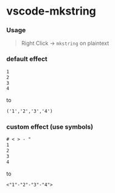 # vscode-mkstring

### Usage
> Right Click -> `mkstring` on plaintext

### default effect
```txt
1
2
3
4
```
to 
```txt
('1','2','3','4')
```

### custom effect (use symbols)
```txt
# < > - "
1
2
3
4
```
to 
```txt
<"1"-"2"-"3"-"4">
```
